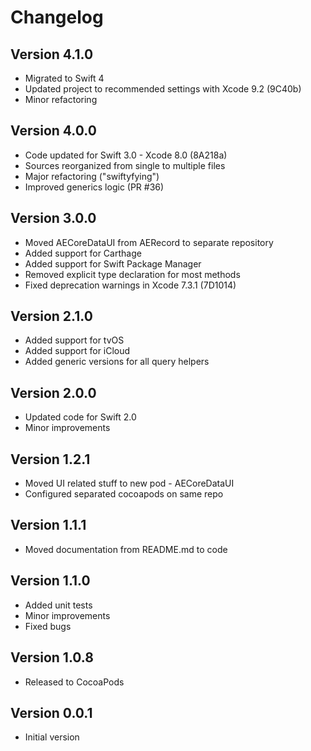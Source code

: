 # Changelog

## Version 4.1.0

- Migrated to Swift 4
- Updated project to recommended settings with Xcode 9.2 (9C40b)
- Minor refactoring

## Version 4.0.0

- Code updated for Swift 3.0 - Xcode 8.0 (8A218a)
- Sources reorganized from single to multiple files
- Major refactoring ("swiftyfying")
- Improved generics logic (PR #36)

## Version 3.0.0

- Moved AECoreDataUI from AERecord to separate repository
- Added support for Carthage
- Added support for Swift Package Manager
- Removed explicit type declaration for most methods
- Fixed deprecation warnings in Xcode 7.3.1 (7D1014)

## Version 2.1.0

- Added support for tvOS
- Added support for iCloud
- Added generic versions for all query helpers

## Version 2.0.0

- Updated code for Swift 2.0
- Minor improvements

## Version 1.2.1

- Moved UI related stuff to new pod - AECoreDataUI
- Configured separated cocoapods on same repo

## Version 1.1.1

- Moved documentation from README.md to code

## Version 1.1.0

- Added unit tests
- Minor improvements
- Fixed bugs

## Version 1.0.8

- Released to CocoaPods

## Version 0.0.1

- Initial version
